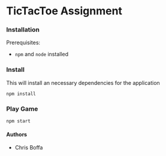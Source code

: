 # TicTacToe Assignment

### Installation

Prerequisites:

* `npm` and `node` installed


### Install

This will install an necessary dependencies for the application

    npm install
    
### Play Game

    npm start
    
    
#### Authors

* Chris Boffa
 